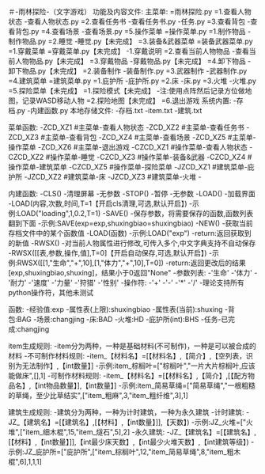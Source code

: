 ＃-雨林探险-（文字游戏）
功能及内容文件:
主菜单:
	=雨林探险.py
		=1.查看人物状态
			-查看人物状态.py
		=2.查看任务书
			-查看任务书.py
			-任务.py
		=3.查看背包
			-查看背包.py
		=4.查看场景
			-查看场景.py
		=5.操作菜单
			=操作菜单.py
				=1.制作物品
					-制作物品.py
				=2.睡觉
					-睡觉.py【未完成】
				=3.装备&武器菜单
					=装备武器菜单.py
						=1.穿戴菜单
							=穿戴菜单.py【未完成】
								-1.穿戴说明
								=2.查看当前人物物品
									-查看当前人物物品.py【未完成】
								=3.穿戴物品
									-穿戴物品.py【未完成】
								=4.卸下物品
									-卸下物品.py【未完成】
						=2.装备制作
							-装备制作.py
						=3.武器制作
							-武器制作.py
				=4.建筑菜单
					=建筑菜单.py
						=1.庇护所
							-庇护所.py
						=2.床
							-床.py
						=3.火堆
							-火堆.py
			=5.探险菜单【未完成】
				=1.探险模式【未完成】
					-注:使用点阵然后记录方位做地图，记录WASD移动人物
				=2.探险地图【未完成】
	=6.退出游戏
系统内置:
	-存档.py
	-内建函数.py
本地存储文件:
	-存档.txt
	-item.txt
	-建筑.txt
	
菜单函数:
	-ZCD_XZ1  #主菜单-查看人物状态
	-ZCD_XZ2  #主菜单-查看任务书
	-ZCD_XZ3  #主菜单-查看背包
	-ZCD_XZ4  #主菜单-查看场景
	-ZCD_XZ5  #主菜单-操作菜单
	-ZCD_XZ6  #主菜单-退出游戏
	-CZCD_XZ1 #操作菜单-查看人物状态
	-CZCD_XZ2 #操作菜单-睡觉
	-CZCD_XZ3 #操作菜单-装备&武器
	-CZCD_XZ4 #操作菜单-建筑菜单
	-CZCD_XZ5 #操作菜单-探险菜单
	-JZCD_XZ1 #建筑菜单-庇护所
	-JZCD_XZ2 #建筑菜单-床
	-JZCD_XZ3 #建筑菜单-火堆
	-
	
内建函数:
    -CLS() 
	    -清理屏幕
		-无参数
    -STOP()
	    -暂停
		-无参数
	-LOAD()
		-加载界面
		-LOAD(内容,次数,时间,T=1【开启cls清理,可选,默认开启】)
		-示例:LOAD("loading",1,0.2,T=1)
	-SAVE()
		-保存参数，将需要保存的函数,函数列表翻到下面
		-示例:SAVE(exp=exp,shuxingbiao=shuxingbiao)
	-NEW()
		-获取当前存档文件中的某个函数值
		-LOAD(函数)
		-示例:LOAD("exp")
		-return:返回获取到的新值
	-RWSX()
		-对当前人物属性进行修改,可传入多个,中文字典支持不自动保存
		-RWSX([[表,参数,操作,值],T=0]【开启自动保存,可选,默认开启】)
		-示例:RWSX([[1,"生命","+",10],[1,"体力","+",10],T=0])
		-return:返回更改后的结果[exp,shuxingbiao,shuxing]，结果小于0返回"None"
		-参数列表:
			-'生命'
			-'体力'
			-'耐力'
			-'速度'
			-'力量'
			-'狩猎'
			-'性别'
		-操作符:
			-'+'
			-'-'
			-'*'
			-'/'
			-理论支持所有python操作符，其他未测试
			
函数:
	-经验值:exp
	-属性表(上限):shuxingbiao
	-属性表(当前):shuxing
	-背包:BAG
	-场景:changjing
	-床:BAD
	-火堆:HD
	-庇护所(int):BHS
	-任务-已完成:changjing
	
item生成规则:
	-item分为两种，一种是基础材料(不可制作)，一种是可以被合成的材料
		-不可制作材料规则:
			-item_【材料名】=[【材料名】,【简介】,【空列表，识别为无法制作】,【int数量】]
			-示例:item_棕榈叶=["棕榈叶","一片大片棕榈叶,应该能做床",[],1]
		-可制作材料规则:
			-item_【材料名】=[【材料名】,【简介】,[【配方物品名】,【int物品数量】],【int数量】]
			-示例:item_简易草绳=["简易草绳","一根粗糙的草绳，至少比草结实",["item_粗麻",3,"item_粗纤维",3],1]
			
建筑生成规则:
	-建筑分为两种，一种为计时建筑，一种为永久建筑
		-计时建筑:
			-JZ_【建筑名】=[【建筑名】,[【材料】,【int数量】]],【天数】)
			-示例:JZ_火堆=["火堆",["item_细木棍",15,"item_燧石",5],2]
		-永久建筑:
			-JZ_【建筑名】=[【建筑名】,[【材料】,【int数量】]],【int最少床天数】,【int最少火堆天数】,【int建筑等级】)
			-示例:JZ_庇护所=["庇护所",["item_棕榈叶",12,"item_简易草绳",8,"item_粗木棍",6],1,1,1]
